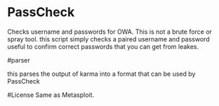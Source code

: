 # PassCheck
Checks username and passwords for OWA. This is not a brute force or spray tool. this script simply checks a paired username and password useful to confirm correct passwords that you can get from leakes. 

#parser

this parses the output of karma into a format that can be used by PassCheck

#License 
Same as Metasploit.
